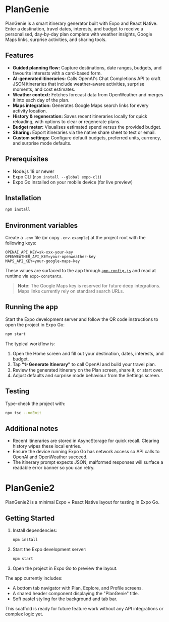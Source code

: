 # PlanGenie

PlanGenie is a smart itinerary generator built with Expo and React Native. Enter a destination, travel dates, interests, and budget to receive a personalised, day-by-day plan complete with weather insights, Google Maps links, surprise activities, and sharing tools.

## Features

- **Guided planning flow:** Capture destinations, date ranges, budgets, and favourite interests with a card-based form.
- **AI-generated itineraries:** Calls OpenAI's Chat Completions API to craft JSON itineraries that include weather-aware activities, surprise moments, and cost estimates.
- **Weather context:** Fetches forecast data from OpenWeather and merges it into each day of the plan.
- **Maps integration:** Generates Google Maps search links for every activity location.
- **History & regeneration:** Saves recent itineraries locally for quick reloading, with options to clear or regenerate plans.
- **Budget meter:** Visualises estimated spend versus the provided budget.
- **Sharing:** Export itineraries via the native share sheet to text or email.
- **Custom settings:** Configure default budgets, preferred units, currency, and surprise mode defaults.

## Prerequisites

- Node.js 18 or newer
- Expo CLI (`npm install --global expo-cli`)
- Expo Go installed on your mobile device (for live preview)

## Installation

```bash
npm install
```

## Environment variables

Create a `.env` file (or copy `.env.example`) at the project root with the following keys:

```
OPENAI_API_KEY=sk-xxx-your-key
OPENWEATHER_API_KEY=your-openweather-key
MAPS_API_KEY=your-google-maps-key
```

These values are surfaced to the app through [`app.config.js`](./app.config.js) and read at runtime via `expo-constants`.

> **Note:** The Google Maps key is reserved for future deep integrations. Maps links currently rely on standard search URLs.

## Running the app

Start the Expo development server and follow the QR code instructions to open the project in Expo Go:

```bash
npm start
```

The typical workflow is:

1. Open the Home screen and fill out your destination, dates, interests, and budget.
2. Tap **“✨ Generate Itinerary”** to call OpenAI and build your travel plan.
3. Review the generated itinerary on the Plan screen, share it, or start over.
4. Adjust defaults and surprise mode behaviour from the Settings screen.

## Testing

Type-check the project with:

```bash
npx tsc --noEmit
```

## Additional notes

- Recent itineraries are stored in AsyncStorage for quick recall. Clearing history wipes these local entries.
- Ensure the device running Expo Go has network access so API calls to OpenAI and OpenWeather succeed.
- The itinerary prompt expects JSON; malformed responses will surface a readable error banner so you can retry.
# PlanGenie2

PlanGenie2 is a minimal Expo + React Native layout for testing in Expo Go.

## Getting Started

1. Install dependencies:
   ```bash
   npm install
   ```
2. Start the Expo development server:
   ```bash
   npm start
   ```
3. Open the project in Expo Go to preview the layout.

The app currently includes:
- A bottom tab navigator with Plan, Explore, and Profile screens.
- A shared header component displaying the "PlanGenie" title.
- Soft pastel styling for the background and tab bar.

This scaffold is ready for future feature work without any API integrations or complex logic yet.
